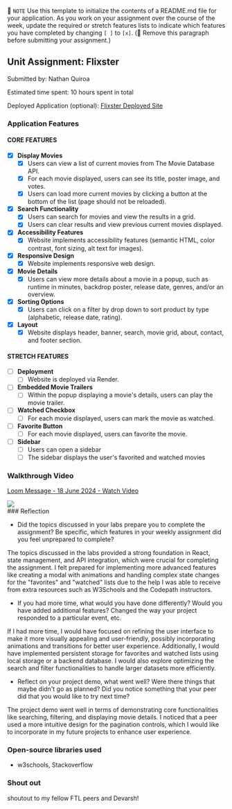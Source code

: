 📝 `NOTE` Use this template to initialize the contents of a README.md file for your application. As you work on your assignment over the course of the week, update the required or stretch features lists to indicate which features you have completed by changing `[ ]` to `[x]`. (🚫 Remove this paragraph before submitting your assignment.)

## Unit Assignment: Flixster

Submitted by: Nathan Quiroa

Estimated time spent: 10 hours spent in total

Deployed Application (optional): [Flixster Deployed Site](ADD_LINK_HERE)

### Application Features

#### CORE FEATURES


- [x] **Display Movies**
  - [x] Users can view a list of current movies from The Movie Database API.
  - [x] For each movie displayed, users can see its title, poster image, and votes.
  - [x] Users can load more current movies by clicking a button at the bottom of the list (page should not be reloaded).
- [x] **Search Functionality**
  - [x] Users can search for movies and view the results in a grid.
  - [x] Users can clear results and view previous current movies displayed.
- [x] **Accessibility Features**
  - [x] Website implements accessibility features (semantic HTML, color contrast, font sizing, alt text for images).
- [x] **Responsive Design**
  - [x] Website implements responsive web design.
- [x] **Movie Details**
  - [x] Users can view more details about a movie in a popup, such as runtime in minutes, backdrop poster, release date, genres, and/or an overview.
- [x] **Sorting Options**
  - [x] Users can click on a filter by drop down to sort product by type (alphabetic, release date, rating).
- [x] **Layout**
  - [x] Website displays header, banner, search, movie grid, about, contact, and footer section.

#### STRETCH FEATURES

- [ ] **Deployment**
  - [ ] Website is deployed via Render.
- [ ] **Embedded Movie Trailers**
  - [ ] Within the popup displaying a movie's details, users can play the movie trailer.
- [ ] **Watched Checkbox**
  - [ ] For each movie displayed, users can mark the movie as watched.
- [ ] **Favorite Button**
  - [ ] For each movie displayed, users can favorite the movie.
- [ ] **Sidebar**
  - [ ] Users can open a sidebar
  - [ ] The sidebar displays the user's favorited and watched movies

### Walkthrough Video

<div>
    <a href="https://www.loom.com/share/08ad35d47ce94d03b819a1e002ab09a8">
      <p>Loom Message - 18 June 2024 - Watch Video</p>
    </a>
    <a href="https://www.loom.com/share/08ad35d47ce94d03b819a1e002ab09a8">
      <img style="max-width:300px;" src="https://cdn.loom.com/sessions/thumbnails/08ad35d47ce94d03b819a1e002ab09a8-with-play.gif">
    </a>
  </div>
### Reflection

* Did the topics discussed in your labs prepare you to complete the assignment? Be specific, which features in your weekly assignment did you feel unprepared to complete?

The topics discussed in the labs provided a strong foundation in React, state management, and API integration, which were crucial for completing the assignment. I felt prepared for implementing more advanced features like creating a modal with animations and handling complex state changes for the "favorites" and "watched" lists due to the help I was able to receive from extra resources such as W3Schools and the Codepath instructors.

* If you had more time, what would you have done differently? Would you have added additional features? Changed the way your project responded to a particular event, etc.
  
If I had more time, I would have focused on refining the user interface to make it more visually appealing and user-friendly, possibly incorporating animations and transitions for better user experience. Additionally, I would have implemented persistent storage for favorites and watched lists using local storage or a backend database. I would also explore optimizing the search and filter functionalities to handle larger datasets more efficiently.

* Reflect on your project demo, what went well? Were there things that maybe didn't go as planned? Did you notice something that your peer did that you would like to try next time?

The project demo went well in terms of demonstrating core functionalities like searching, filtering, and displaying movie details. I noticed that a peer used a more intuitive design for the pagination controls, which I would like to incorporate in my future projects to enhance user experience.

### Open-source libraries used

- w3schools, Stackoverflow

### Shout out

shoutout to my fellow FTL peers and Devarsh!
